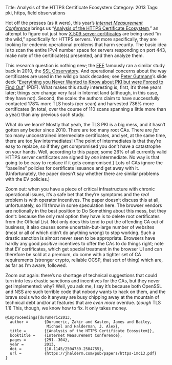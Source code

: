 Title: Analysis of the HTTPS Certificate Ecosystem
Category: 2013
Tags: pki, https, field observations

Hot off the presses (as it were), this year’s
_[Internet Measurement Conference](http://conferences.sigcomm.org/imc/2013/)_
brings us “[Analysis of the HTTPS Certificate
Ecosystem](https://jhalderm.com/pub/papers/https-imc13.pdf),”
an attempt to figure out just how
[X.509 server certificates](http://www.digicert.com/ssl.htm) are being
used “in the wild,” specifically for HTTPS servers. Yet more
specifically, they are looking for endemic operational problems that
harm security.  The basic idea is to scan the entire IPv4 number space
for servers responding on port 443, make note of the certificate(s)
presented, and then analyze them.

This research question is nothing new; the [EFF](https://www.eff.org/)
famously ran a similar study back in 2010, the
[SSL Observatory](https://www.eff.org/observatory). And operational
concerns about the way certificates are used in the wild go back
decades; see [Peter Gutmann](http://www.cs.auckland.ac.nz/~pgut001)’s
slide deck “[Everything you Never Wanted to Know about PKI but were
Forced to Find Out](http://www.cs.auckland.ac.nz/~pgut001/pubs/pkitutorial.pdf)”
(PDF).  What makes this study interesting is, first, it’s three years
later; things _can_ change very fast in Internet land (although, in
this case, they have not).  Second, the scale: the authors claim to
have successfully contacted 178% more TLS hosts (per scan) and
harvested 736% more certificates (in total, over the course of 110
scans spanning a little more than a year) than any previous such
study.

What do we learn?  Mostly that yeah, the TLS PKI is a big mess, and it
hasn’t gotten any better since 2010.  There are too many root
CAs. There are _far_ too many unconstrained intermediate certificates,
and yet, at the same time, there are too _few_ intermediates! (The
point of intermediates is that they’re easy to replace, so if they get
compromised you don’t have a catastrophe on your hands. Well,
according to this paper, some 26% of all currently valid HTTPS server
certificates are signed by _one_ intermediate. No way is that going to
be easy to replace if it gets compromised.)  Lots of CAs ignore the
“baseline” policies for certificate issuance and get away with it.
(Unfortunately, the paper doesn’t say whether there are similar
problems with the EV policies.)

Zoom out: when you have a piece of critical infrastructure with
chronic operational issues, it’s a safe bet that they’re symptoms and
the _real_ problem is with operator incentives.  The paper doesn’t
discuss this at all, unfortunately, so I’ll throw in some speculation
here. The browser vendors are notionally in the best position to Do
Something about this mess, but they don’t: because the only real
option they have is to delete root certificates from the Official
List. Not only does this tend to put the offending CA out of business,
it also causes some uncertain-but-large number of websites (most or
all of which didn’t do anything wrong) to stop working.  Such a
drastic sanction is almost never seen to be appropriate.  Browsers
have hardly any good _positive_ incentives to offer the CAs to do
things right; note that EV certificates, which get special treatment
in the browser UI and can therefore be sold at a premium, do come with
a tighter set of CA requirements (stronger crypto, reliable OCSP, that
sort of thing) which are, as far as I’m aware, followed.

Zoom out again: there’s no shortage of technical suggestions that
could turn into less drastic sanctions and incentives for the CAs, but
they never get implemented: why?  Well, you ask me, I say it’s because
both OpenSSL and NSS are such terrible code that nobody wants to hack
on them, and the brave souls who do it anyway are busy chipping away
at the mountain of technical debt and/or at features that are _even
more_ overdue. (*cough* TLS 1.1) This, though, we know how to fix. It
only takes money.

~~~~ {.bibtex}
@inproceedings{durumeric2013,
  author =       {Durumeric, Zakir and Kasten, James and Bailey,
                  Michael and Halderman, J. Alex},
  title =        {{Analysis of the HTTPS Certificate Ecosystem}},
  booktitle =    {Internet Measurement Conference},
  pages =        {291--304},
  year =         2013,
  doi =          {10.1145/2504730.2504755},
  url =          {https://jhalderm.com/pub/papers/https-imc13.pdf}
}
~~~~
